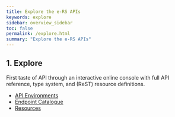 ```yaml
---
title: Explore the e-RS APIs
keywords: explore
sidebar: overview_sidebar
toc: false
permalink: /explore.html
summary: "Explore the e-RS APIs"
---
```


## 1. Explore ##

First taste of API through an interactive online console with full API reference, type system, and (ReST) resource definitions.

* [API Environments](explore_api_environments)
* [Endpoint Catalogue](explore_endpoint_catalogue)
* [Resources](explore_resources)
